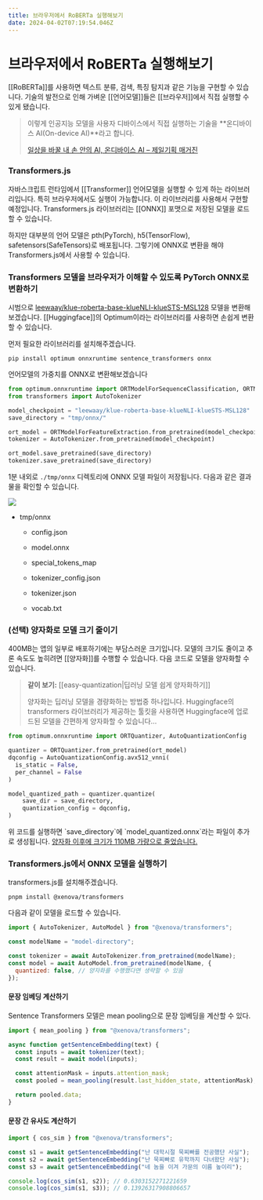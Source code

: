 ```yaml
---
title: 브라우저에서 RoBERTa 실행해보기
date: 2024-04-02T07:19:54.046Z
---
```


# 브라우저에서 RoBERTa 실행해보기

[[RoBERTa]]를 사용하면 텍스트 분류, 검색, 특징 탐지과 같은 기능을 구현할 수 있습니다. 기술의 발전으로 인해 가벼운 [[언어모델]]들은 [[브라우저]]에서 직접 실행할 수 있게 됐습니다.

> 이렇게 인공지능 모델을 사용자 디바이스에서 직접 실행하는 기술을 **온디바이스 AI(On-device AI)**라고 합니다.
>
> [일상을 바꿀 내 손 안의 AI, 온디바이스 AI – 제일기획 매거진](https://magazine.cheil.com/54980)

### Transformers.js

자바스크립트 런타임에서 [[Transformer]] 언어모델을 실행할 수 있게 하는 라이브러리입니다. 특히 브라우저에서도 실행이 가능합니다. 이 라이브러리를 사용해서 구현할 예정입니다. Transformers.js 라이브러리는 [[ONNX]] 포맷으로 저장된 모델을 로드할 수 있습니다.

하지만 대부분의 언어 모델은 pth(PyTorch), h5(TensorFlow), safetensors(SafeTensors)로 배포됩니다. 그렇기에 ONNX로 변환을 해야 Transformers.js에서 사용할 수 있습니다.

### Transformers 모델을 브라우저가 이해할 수 있도록 PyTorch ONNX로 변환하기

시범으로 [leewaay/klue-roberta-base-klueNLI-klueSTS-MSL128](https://huggingface.co/leewaay/klue-roberta-base-klueNLI-klueSTS-MSL128) 모델을 변환해보겠습니다. [[Huggingface]]의 Optimum이라는 라이브러리를 사용하면 손쉽게 변환할 수 있습니다.

먼저 필요한 라이브러리를 설치해주겠습니다.

```prompt
pip install optimum onnxruntime sentence_transformers onnx
```

언어모델의 가중치를 ONNX로 변환해보겠습니다

```python
from optimum.onnxruntime import ORTModelForSequenceClassification, ORTModelForFeatureExtraction
from transformers import AutoTokenizer

model_checkpoint = "leewaay/klue-roberta-base-klueNLI-klueSTS-MSL128"
save_directory = "tmp/onnx/"

ort_model = ORTModelForFeatureExtraction.from_pretrained(model_checkpoint, export=True)
tokenizer = AutoTokenizer.from_pretrained(model_checkpoint)

ort_model.save_pretrained(save_directory)
tokenizer.save_pretrained(save_directory)
```

1분 내외로 `./tmp/onnx` 디렉토리에 ONNX 모델 파일이 저장됩니다. 다음과 같은 결과물을 확인할 수 있습니다.

![](../images/826cd39a-0b98-4310-b924-3e4553bcb29f.png)

- tmp/onnx

  - config.json

  - model.onnx

  - special_tokens_map

  - tokenizer_config.json

  - tokenizer.json

  - vocab.txt

### (선택) 양자화로 모델 크기 줄이기

400MB는 앱의 일부로 배포하기에는 부담스러운 크기입니다. 모델의 크기도 줄이고 추론 속도도 높히려면 [[양자화]]를 수행할 수 있습니다. 다음 코드로 모델을 양자화할 수 있습니다.

> **같이 보기:** [[easy-quantization|딥러닝 모델 쉽게 양자화하기]]
>
> 양자화는 딥러닝 모델을 경량화하는 방법중 하나입니다. Huggingface의 transformers 라이브러리가 제공하는 툴킷을 사용하면 Huggingface에 업로드된 모델을 간편하게 양자화할 수 있습니다...

```python
from optimum.onnxruntime import ORTQuantizer, AutoQuantizationConfig

quantizer = ORTQuantizer.from_pretrained(ort_model)
dqconfig = AutoQuantizationConfig.avx512_vnni(
  is_static = False,
  per_channel = False
)

model_quantized_path = quantizer.quantize(
    save_dir = save_directory,
    quantization_config = dqconfig,
)
```

위 코드를 실행하면 \`save_directory\`에 \`model_quantized.onnx\`라는 파일이 추가로 생성됩니다. <u>양자화 이후에 크기가 110MB 가량으로 줄었습니다.</u>

### Transformers.js에서 ONNX 모델을 실행하기

transformers.js를 설치해주겠습니다.

```prompt
pnpm install @xenova/transformers
```

다음과 같이 모델을 로드할 수 있습니다.

```javascript
import { AutoTokenizer, AutoModel } from "@xenova/transformers";

const modelName = "model-directory";

const tokenizer = await AutoTokenizer.from_pretrained(modelName);
const model = await AutoModel.from_pretrained(modelName, {
  quantized: false, // 양자화를 수행했다면 생략할 수 있음
});
```

#### 문장 임베딩 계산하기

Sentence Transformers 모델은 mean pooling으로 문장 임베딩을 계산할 수 있다.

```javascript
import { mean_pooling } from "@xenova/transformers";

async function getSentenceEmbedding(text) {
  const inputs = await tokenizer(text);
  const result = await model(inputs);

  const attentionMask = inputs.attention_mask;
  const pooled = mean_pooling(result.last_hidden_state, attentionMask);

  return pooled.data;
}
```

#### 문장 간 유사도 계산하기

```javascript
import { cos_sim } from "@xenova/transformers";

const s1 = await getSentenceEmbedding("난 대학시절 묵찌빠를 전공했단 사실");
const s2 = await getSentenceEmbedding("난 묵찌빠로 유학까지 다녀왔단 사실");
const s3 = await getSentenceEmbedding("네 놈을 이겨 가문의 이름 높이리");

console.log(cos_sim(s1, s2)); // 0.6303152271221659
console.log(cos_sim(s1, s3)); // 0.13926317908806657
```
